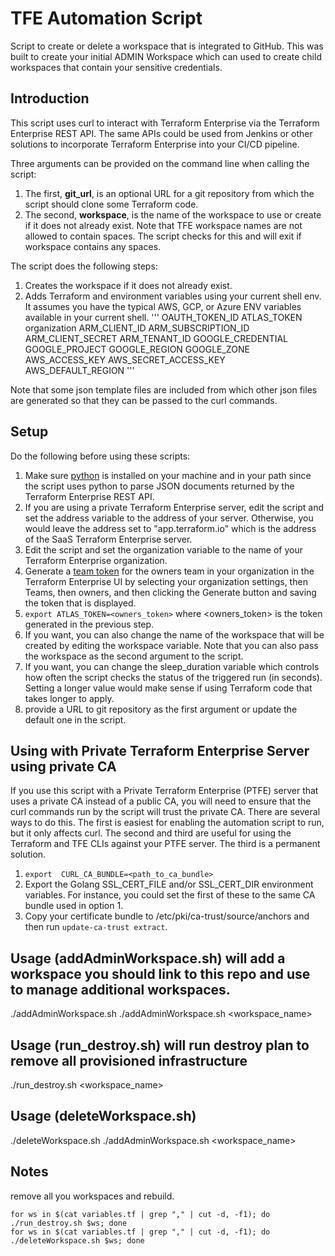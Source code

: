 # TFE Automation Script
Script to create or delete a workspace that is integrated to GitHub.  This was built to create your initial ADMIN Workspace which can used to create child workspaces that contain your sensitive credentials.

## Introduction
This script uses curl to interact with Terraform Enterprise via the Terraform Enterprise REST API. The same APIs could be used from Jenkins or other solutions to incorporate Terraform Enterprise into your CI/CD pipeline.

Three arguments can be provided on the command line when calling the script:
1. The first, **git_url**, is an optional URL for a git repository from which the script should clone some Terraform code.
1. The second, **workspace**, is the name of the workspace to use or create if it does not already exist. Note that TFE workspace names are not allowed to contain spaces. The script checks for this and will exit if workspace contains any spaces.


The script does the following steps:
1. Creates the workspace if it does not already exist.
1. Adds Terraform and environment variables using your current shell env.  It assumes you have the typical AWS, GCP, or Azure ENV variables available in your current shell.
'''
OAUTH_TOKEN_ID <setup github oauth and use id here>
ATLAS_TOKEN <Enterprise TF Token>
organization <your github org>
ARM_CLIENT_ID
ARM_SUBSCRIPTION_ID
ARM_CLIENT_SECRET
ARM_TENANT_ID
GOOGLE_CREDENTIAL
GOOGLE_PROJECT
GOOGLE_REGION
GOOGLE_ZONE
AWS_ACCESS_KEY
AWS_SECRET_ACCESS_KEY
AWS_DEFAULT_REGION
'''

Note that some json template files are included from which other json files are generated so that they can be passed to the curl commands.

## Setup
Do the following before using these scripts:

1. Make sure [python](https://www.python.org/downloads/) is installed on your machine and in your path since the script uses python to parse JSON documents returned by the Terraform Enterprise REST API.
1. If you are using a private Terraform Enterprise server, edit the script and set the address variable to the address of your server. Otherwise, you would leave the address set to "app.terraform.io" which is the address of the SaaS Terraform Enterprise server.
1. Edit the script and set the organization variable to the name of your Terraform Enterprise organization.
1. Generate a [team token](https://www.terraform.io/docs/enterprise/users-teams-organizations/service-accounts.html#team-service-accounts) for the owners team in your organization in the Terraform Enterprise UI by selecting your organization settings, then Teams, then owners, and then clicking the Generate button and saving the token that is displayed.
1. `export ATLAS_TOKEN=<owners_token>` where \<owners_token\> is the token generated in the previous step.
1. If you want, you can also change the name of the workspace that will be created by editing the workspace variable. Note that you can also pass the workspace as the second argument to the script.
1. If you want, you can change the sleep_duration variable which controls how often the script checks the status of the triggered run (in seconds). Setting a longer value would make sense if using Terraform code that takes longer to apply.
1. provide a URL to git repository as the first argument or update the default one in the script.

## Using with Private Terraform Enterprise Server using private CA
If you use this script with a Private Terraform Enterprise (PTFE) server that uses a private CA instead of a public CA, you will need to ensure that the curl commands run by the script will trust the private CA.  There are several ways to do this.  The first is easiest for enabling the automation script to run, but it only affects curl. The second and third are useful for using the Terraform and TFE CLIs against your PTFE server. The third is a permanent solution.
1. `export  CURL_CA_BUNDLE=<path_to_ca_bundle>`
1. Export the Golang SSL_CERT_FILE and/or SSL_CERT_DIR environment variables. For instance, you could set the first of these to the same CA bundle used in option 1.
1. Copy your certificate bundle to /etc/pki/ca-trust/source/anchors and then run `update-ca-trust extract`.

## Usage (addAdminWorkspace.sh) will add a workspace you should link to this repo and use to manage additional workspaces.
./addAdminWorkspace.sh
./addAdminWorkspace.sh <gitURL> <workspace_name>

## Usage (run_destroy.sh)  will run destroy plan to remove all provisioned infrastructure
./run_destroy.sh <workspace_name>

## Usage (deleteWorkspace.sh)
./deleteWorkspace.sh
./addAdminWorkspace.sh <workspace_name>

## Notes
remove all you workspaces and rebuild.
```
for ws in $(cat variables.tf | grep "," | cut -d, -f1); do ./run_destroy.sh $ws; done
for ws in $(cat variables.tf | grep "," | cut -d, -f1); do ./deleteWorkspace.sh $ws; done
```
